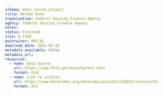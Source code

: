 ```yaml
---
schema: data_rescue_project 
title: Market Data
organization: Federal Housing Finance Agency
agency: Federal Housing Finance Agency
notes: 
status: Finished
size: 0.17GB
maintainer: DRP,DL
download_date: 2025-02-20
metadata_available: False
metadata_url: 
resources:
  - name: Data Source
    url: https://www.fhfa.gov/data/market-data
    format: html
  - name: Link to archive
    url: https://www.datalumos.org/datalumos/project/220242/version/V1/view
    format: XLS
---
```

